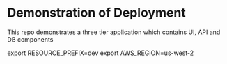 # Demonstration of Deployment
This repo demonstrates a three tier application which contains UI, API and DB components

export RESOURCE_PREFIX=dev
export AWS_REGION=us-west-2